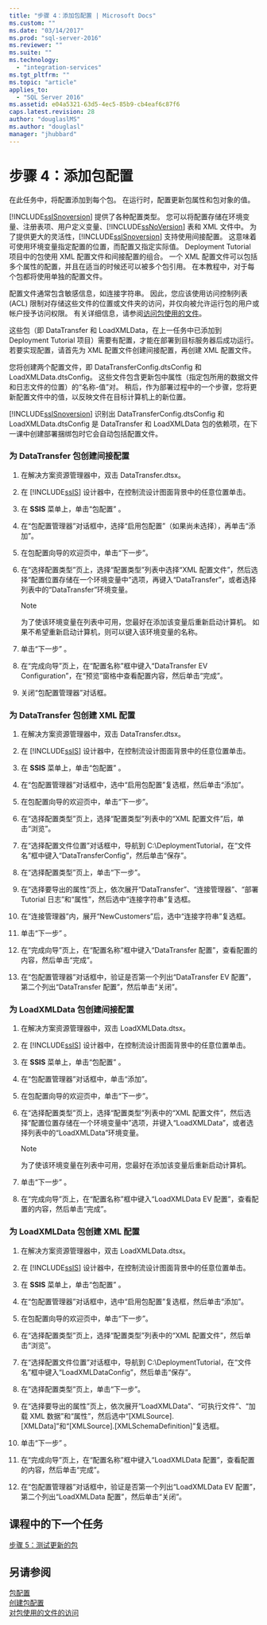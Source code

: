 ```yaml
---
title: "步骤 4：添加包配置 | Microsoft Docs"
ms.custom: ""
ms.date: "03/14/2017"
ms.prod: "sql-server-2016"
ms.reviewer: ""
ms.suite: ""
ms.technology: 
  - "integration-services"
ms.tgt_pltfrm: ""
ms.topic: "article"
applies_to: 
  - "SQL Server 2016"
ms.assetid: e04a5321-63d5-4ec5-85b9-cb4eaf6c87f6
caps.latest.revision: 28
author: "douglaslMS"
ms.author: "douglasl"
manager: "jhubbard"
---
```

# 步骤 4：添加包配置
在此任务中，将配置添加到每个包。 在运行时，配置更新包属性和包对象的值。  
  
[!INCLUDE[ssISnoversion](../includes/ssisnoversion-md.md)] 提供了各种配置类型。 您可以将配置存储在环境变量、注册表项、用户定义变量、[!INCLUDE[ssNoVersion](../includes/ssnoversion-md.md)] 表和 XML 文件中。 为了提供更大的灵活性，[!INCLUDE[ssISnoversion](../includes/ssisnoversion-md.md)] 支持使用间接配置。 这意味着可使用环境变量指定配置的位置，而配置又指定实际值。 Deployment Tutorial 项目中的包使用 XML 配置文件和间接配置的组合。 一个 XML 配置文件可以包括多个属性的配置，并且在适当的时候还可以被多个包引用。 在本教程中，对于每个包都将使用单独的配置文件。  
  
配置文件通常包含敏感信息，如连接字符串。 因此，您应该使用访问控制列表 (ACL) 限制对存储这些文件的位置或文件夹的访问，并仅向被允许运行包的用户或帐户授予访问权限。 有关详细信息，请参阅[访问包使用的文件](../integration-services/security/access-to-files-used-by-packages.md)。  
  
这些包（即 DataTransfer 和 LoadXMLData，在上一任务中已添加到 Deployment Tutorial 项目）需要有配置，才能在部署到目标服务器后成功运行。 若要实现配置，请首先为 XML 配置文件创建间接配置，再创建 XML 配置文件。  
  
您将创建两个配置文件，即 DataTransferConfig.dtsConfig 和 LoadXMLData.dtsConfig。 这些文件包含更新包中属性（指定包所用的数据文件和日志文件的位置）的“名称-值”对。 稍后，作为部署过程中的一个步骤，您将更新配置文件中的值，以反映文件在目标计算机上的新位置。  
  
[!INCLUDE[ssISnoversion](../includes/ssisnoversion-md.md)] 识别出 DataTransferConfig.dtsConfig 和 LoadXMLData.dtsConfig 是 DataTransfer 和 LoadXMLData 包的依赖项，在下一课中创建部署捆绑包时它会自动包括配置文件。  
  
### 为 DataTransfer 包创建间接配置  
  
1.  在解决方案资源管理器中，双击 DataTransfer.dtsx。  
  
2.  在 [!INCLUDE[ssIS](../includes/ssis-md.md)] 设计器中，在控制流设计图面背景中的任意位置单击。  
  
3.  在 **SSIS** 菜单上，单击“包配置” 。  
  
4.  在“包配置管理器”对话框中，选择“启用包配置”（如果尚未选择），再单击“添加”。  
  
5.  在包配置向导的欢迎页中，单击“下一步”。  
  
6.  在“选择配置类型”页上，选择“配置类型”列表中选择“XML 配置文件”，然后选择“配置位置存储在一个环境变量中”选项，再键入“DataTransfer”，或者选择列表中的“DataTransfer”环境变量。  
  
    > [!NOTE]  
    > 为了使该环境变量在列表中可用，您最好在添加该变量后重新启动计算机。 如果不希望重新启动计算机，则可以键入该环境变量的名称。  
  
7.  单击“下一步” 。  
  
8.  在“完成向导”页上，在“配置名称”框中键入“DataTransfer EV Configuration”，在“预览”窗格中查看配置内容，然后单击“完成”。  
  
9. 关闭“包配置管理器”对话框。  
  
### 为 DataTransfer 包创建 XML 配置  
  
1.  在解决方案资源管理器中，双击 DataTransfer.dtsx。  
  
2.  在 [!INCLUDE[ssIS](../includes/ssis-md.md)] 设计器中，在控制流设计图面背景中的任意位置单击。  
  
3.  在 **SSIS** 菜单上，单击“包配置” 。  
  
4.  在“包配置管理器”对话框中，选中“启用包配置”复选框，然后单击“添加”。  
  
5.  在包配置向导的欢迎页中，单击“下一步”。  
  
6.  在“选择配置类型”页上，选择“配置类型”列表中的“XML 配置文件”后，单击“浏览”。  
  
7.  在“选择配置文件位置”对话框中，导航到 C:\DeploymentTutorial，在“文件名”框中键入“DataTransferConfig”，然后单击“保存”。  
  
8.  在“选择配置类型”页上，单击“下一步”。  
  
9. 在“选择要导出的属性”页上，依次展开“DataTransfer”、“连接管理器”、“部署 Tutorial 日志”和“属性”，然后选中“连接字符串”复选框。  
  
10. 在“连接管理器”内，展开“NewCustomers”后，选中“连接字符串”复选框。  
  
11. 单击“下一步” 。  
  
12. 在“完成向导”页上，在“配置名称”框中键入“DataTransfer 配置”，查看配置的内容，然后单击“完成”。  
  
13. 在“包配置管理器”对话框中，验证是否第一个列出“DataTransfer EV 配置”，第二个列出“DataTransfer 配置”，然后单击“关闭”。  
  
### 为 LoadXMLData 包创建间接配置  
  
1.  在解决方案资源管理器中，双击 LoadXMLData.dtsx。  
  
2.  在 [!INCLUDE[ssIS](../includes/ssis-md.md)] 设计器中，在控制流设计图面背景中的任意位置单击。  
  
3.  在 **SSIS** 菜单上，单击“包配置” 。  
  
4.  在“包配置管理器”对话框中，单击“添加”。  
  
5.  在包配置向导的欢迎页中，单击“下一步”。  
  
6.  在“选择配置类型”页上，选择“配置类型”列表中的“XML 配置文件”，然后选择“配置位置存储在一个环境变量中”选项，并键入“LoadXMLData”，或者选择列表中的“LoadXMLData”环境变量。  
  
    > [!NOTE]  
    > 为了使该环境变量在列表中可用，您最好在添加该变量后重新启动计算机。  
  
7.  单击“下一步” 。  
  
8.  在“完成向导”页上，在“配置名称”框中键入“LoadXMLData EV 配置”，查看配置的内容，然后单击“完成”。  
  
### 为 LoadXMLData 包创建 XML 配置  
  
1.  在解决方案资源管理器中，双击 LoadXMLData.dtsx。  
  
2.  在 [!INCLUDE[ssIS](../includes/ssis-md.md)] 设计器中，在控制流设计图面背景中的任意位置单击。  
  
3.  在 **SSIS** 菜单上，单击“包配置” 。  
  
4.  在“包配置管理器”对话框中，选中“启用包配置”复选框，然后单击“添加”。  
  
5.  在包配置向导的欢迎页中，单击“下一步”。  
  
6.  在“选择配置类型”页上，选择“配置类型”列表中的“XML 配置文件”，然后单击“浏览”。  
  
7.  在“选择配置文件位置”对话框中，导航到 C:\DeploymentTutorial，在“文件名”框中键入“LoadXMLDataConfig”，然后单击“保存”。  
  
8.  在“选择配置类型”页上，单击“下一步”。  
  
9. 在“选择要导出的属性”页上，依次展开“LoadXMLData”、“可执行文件”、“加载 XML 数据”和“属性”，然后选中“[XMLSource].[XMLData]”和“[XMLSource].[XMLSchemaDefinition]”复选框。  
  
10. 单击“下一步” 。  
  
11. 在“完成向导”页上，在“配置名称”框中键入“LoadXMLData 配置”，查看配置的内容，然后单击“完成”。  
  
12. 在“包配置管理器”对话框中，验证是否第一个列出“LoadXMLData EV 配置”，第二个列出“LoadXMLData 配置”，然后单击“关闭”。  
  
## 课程中的下一个任务  
[步骤 5：测试更新的包](../integration-services/step-5-testing-the-updated-packages.md)  
  
## 另请参阅  
[包配置](../integration-services/packages/package-configurations.md)  
[创建包配置](../integration-services/packages/create-package-configurations.md)  
[对包使用的文件的访问](../integration-services/security/access-to-files-used-by-packages.md)  
  
  
  
